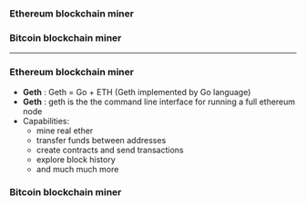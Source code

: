 ### Ethereum blockchain miner
### Bitcoin blockchain miner

----------------------------------------------------------

### Ethereum blockchain miner

* **Geth** : Geth = Go + ETH (Geth implemented by Go language)
* **Geth** : geth is the the command line interface for running a full ethereum node
* Capabilities: 
  * mine real ether
  * transfer funds between addresses
  * create contracts and send transactions
  * explore block history
  * and much much more

### Bitcoin blockchain miner

